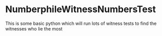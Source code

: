 # NumberphileWitnessNumbersTest
This is some basic python which will run lots of witness tests to find the witnesses who lie the most
